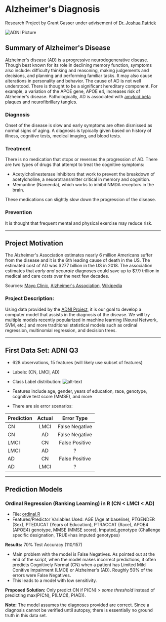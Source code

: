 # Alzheimer's Diagnosis
Research Project by Grant Gasser under advisement of [Dr. Joshua Patrick](https://www.baylor.edu/statistics/index.php?id=941853 "Joshua Patrick")

![ADNI Picture](http://adni.loni.usc.edu/wp-content/themes/freshnews-dev-v2/images/ADNI_logo_vector.png "ADNI")

## Summary of Alzheimer's Disease
Alzheimer's disease (AD) is a progressive neurodegenerative disease. Though best known for its role in declining memory function, symptoms also include: difficulty thinking and reasoning, making judgements and decisions, and planning and performing familiar tasks. It may also cause alterations in personality and behavior. The cause of AD is not well understood. There is thought to be a significant hereditary component. For example, a variation of the APOE gene, APOE e4, increases risk of Alzheimer's disease. Pathologically, AD is associated with [amyloid beta plaques](https://www.google.com/search?hl=en&authuser=0&biw=1500&bih=687&tbm=isch&sa=1&ei=kf95XM7aDqq4jwS8gLq4Dw&q=amyloid+plaques&oq=amyloid+plaques&gs_l=img.3..35i39j0l7.4609.6096..6209...0.0..0.53.317.7......1....1..gws-wiz-img.GSgXEP-kU3g) and [neurofibrillary tangles](https://www.google.com/search?hl=en&authuser=0&tbm=isch&q=amyloid+plaques&chips=q:amyloid+plaques,g_1:neurofibrillary+tangles:g4CvXoEy7h0%3D&usg=AI4_-kTMw9QaPmdY4wGL4xAlH9TlVhV6-w&sa=X&ved=0ahUKEwjtrcviyOLgAhWI5YMKHSUWCAIQ4lYIKigB&biw=1500&bih=687&dpr=1).

### Diagnosis
Onset of the disease is slow and early symptoms are often dismissed as normal signs of aging. A diagnosis is typically given based on history of illness, cognitive tests, medical imaging, and blood tests.

### Treatment
There is no medication that stops or reverses the progression of AD. There are two types of drugs that attempt to treat the cognitive symptoms:
* Acetylcholinesterase Inhibitors that work to prevent the breakdown of acetylcholine, a neuorotransmitter critical in memory and cognition. 
* Memantine (Namenda), which works to inhibit NMDA receptors in the brain.

These medications can slightly slow down the progression of the disease.

### Prevention
It is thought that frequent mental and physical exercise may reduce risk.

---

## Project Motivation
The Alzheimer's Association estimates nearly 6 million Americans suffer from the disease and it is the 6th leading cause of death in the US. The estimated cost of AD was $277 billion in the US in 2018. The association estimates that *early and accurate* diagnoses could save up to $7.9 trillion in medical and care costs over the next few decades. 

Sources: [Mayo Clinic](https://www.mayoclinic.org/diseases-conditions/alzheimers-disease/symptoms-causes/syc-20350447 "Mayo Clinic - Alzheimer's Disease"), [Alzheimer's Association](https://www.alz.org/alzheimers-dementia/facts-figures), [Wikipedia](https://en.wikipedia.org/wiki/Alzheimer's_disease)


### Project Description: 
Using data provided by the [ADNI Project](http://adni.loni.usc.edu/), it is our goal to develop a computer model that assists in the diagnosis of the disease. We will try multiple models recently popularized in machine learning (Neural Network, SVM, etc.) and more traditional statistical models such as ordinal regression, multinomial regression, and decision trees. 

---
## First Data Set: ADNI Q3
* 628 observations, 15 features (will likely use subset of features)
* Labels: (CN, LMCI, AD)
* Class Label distribution:
![alt-text](https://github.com/grantgasser/Alzheimers-Prediction/blob/master/class_distribution_q3.JPG?raw=true "Class Distribution Image")
* Features include age, gender, years of education, race, genotype, cognitive test score (MMSE), and more

* There are six error scenarios:

| Prediction    | Actual        |Error Type        |
| ------------- |:-------------:|:-------------:|
| CN     | LMCI | False Negative |
| CN     | AD      | False Negative |
| LMCI | CN      | False Positive |
| LMCI     | AD | ? |
| AD     | CN      | False Positive |
| AD | LMCI      | ? |


---
## Prediction Models

### Ordinal Regression (Ranking Learning) in R (CN < LMCI < AD)
* File: [ordinal.R](https://github.com/grantgasser/Alzheimers-Prediction/blob/master/ordinal.R)
* Features/Predictor Variables Used: AGE (Age at baseline), PTGENDER (Sex), PTEDUCAT (Years of Education), PTRACCAT (Race), APOE4 (APOE4) genotype, MMSE (MMSE score), Imputed_genotype (Challenge specific designation, TRUE=has imputed genotypes)

**Results:** 70% Test Accuracy (110/157)
* Main problem with the model is False Negatives. As pointed out at the end of the script, when the model makes incorrect predictions, it often predicts Cognitively Normal (CN) when a patient has Limited Mild Conitive Impairment (LMCI) or Alzheimer's (AD). Roughly 50% of the errors were False Negatives.
* This leads to a model with low sensitivity.

**Proposed Solution:** Only predict CN if P(CN) > *some threshold* instead of predicting max(P(CN), P(LMCI), P(AD)).   

**Note:** The model assumes the diagnoses provided are correct. Since a diagnosis cannot be verified until autopsy, there is essentially no ground truth in this data set.
